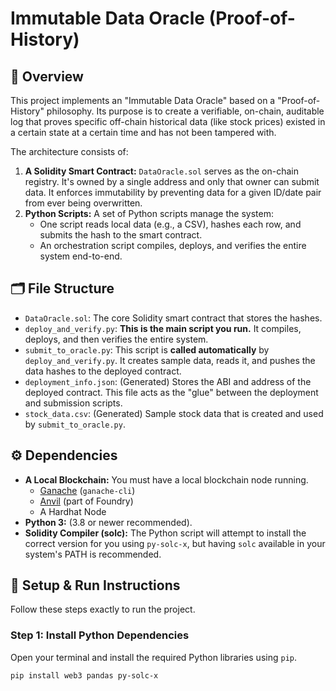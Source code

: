 # Immutable Data Oracle (Proof-of-History)

## 🚀 Overview

This project implements an "Immutable Data Oracle" based on a "Proof-of-History" philosophy. Its purpose is to create a verifiable, on-chain, auditable log that proves specific off-chain historical data (like stock prices) existed in a certain state at a certain time and has not been tampered with.

The architecture consists of:
1.  **A Solidity Smart Contract:** `DataOracle.sol` serves as the on-chain registry. It's owned by a single address and only that owner can submit data. It enforces immutability by preventing data for a given ID/date pair from ever being overwritten.
2.  **Python Scripts:** A set of Python scripts manage the system:
    * One script reads local data (e.g., a CSV), hashes each row, and submits the hash to the smart contract.
    * An orchestration script compiles, deploys, and verifies the entire system end-to-end.

## 🗂️ File Structure

* `DataOracle.sol`: The core Solidity smart contract that stores the hashes.
* `deploy_and_verify.py`: **This is the main script you run.** It compiles, deploys, and then verifies the entire system.
* `submit_to_oracle.py`: This script is **called automatically** by `deploy_and_verify.py`. It creates sample data, reads it, and pushes the data hashes to the deployed contract.
* `deployment_info.json`: (Generated) Stores the ABI and address of the deployed contract. This file acts as the "glue" between the deployment and submission scripts.
* `stock_data.csv`: (Generated) Sample stock data that is created and used by `submit_to_oracle.py`.

## ⚙️ Dependencies

* **A Local Blockchain:** You must have a local blockchain node running.
    * [Ganache](https://trufflesuite.com/ganache/) (`ganache-cli`)
    * [Anvil](https://book.getfoundry.sh/anvil/) (part of Foundry)
    * A Hardhat Node
* **Python 3:** (3.8 or newer recommended).
* **Solidity Compiler (solc):** The Python script will attempt to install the correct version for you using `py-solc-x`, but having `solc` available in your system's PATH is recommended.

## 🏁 Setup & Run Instructions

Follow these steps exactly to run the project.

### Step 1: Install Python Dependencies

Open your terminal and install the required Python libraries using `pip`.

```bash
pip install web3 pandas py-solc-x